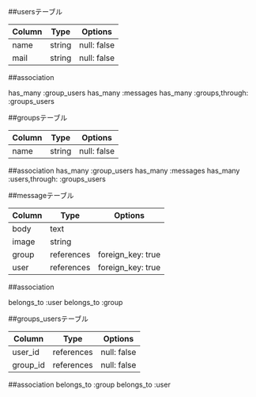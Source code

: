 ##usersテーブル

  |Column|Type|Options|
  |------|----|-------|
  |name|string|null: false|
  |mail|string|null: false|


##association

  has_many :group_users
  has_many :messages
  has_many :groups,through: :groups_users



##groupsテーブル

  |Column|Type|Options|
  |------|----|-------|
  |name|string|null: false|

##association
  has_many :group_users
  has_many :messages
  has_many :users,through: :groups_users


##messageテーブル

  |Column|Type|Options|
  |------|----|-------|
  |body|text|
  |image|string|
  |group|references|foreign_key: true|
  |user|references|foreign_key: true|

##association

  belongs_to :user
  belongs_to :group

##groups_usersテーブル

  |Column|Type|Options|
  |------|----|-------|
  |user_id|references|null: false|
  |group_id|references|null: false|

##association
  belongs_to :group
  belongs_to :user


